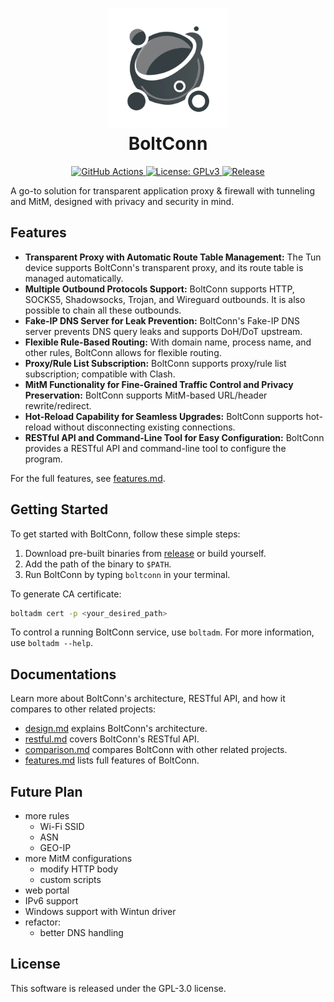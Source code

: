 <h1 align="center">
  <img src="./assets/icon.svg" alt="BoltConn" width="192">
    <br/>
    BoltConn
    <br/>
</h1>



<p align="center">
<a href="https://github.com/XOR-op/BoltConn/actions">
<img src="https://img.shields.io/github/actions/workflow/status/XOR-op/BoltConn/check.yml" alt="GitHub Actions">
</a>
<a href="./LICENSE">
<img src="https://img.shields.io/badge/license-GPLv3-blue.svg" alt="License: GPLv3">
</a>
<a href="https://github.com/XOR-op/BoltConn/releases">
<img src="https://img.shields.io/github/v/release/XOR-op/BoltConn?color=00b4f0" alt="Release">
</a>
</p>

A go-to solution for transparent application proxy & firewall with tunneling and MitM, designed with privacy and security in mind.

## Features
- **Transparent Proxy with Automatic Route Table Management:** The Tun device supports BoltConn's transparent proxy, and its route table is managed automatically.
- **Multiple Outbound Protocols Support:** BoltConn supports HTTP, SOCKS5, Shadowsocks, Trojan, and Wireguard outbounds. It is also possible to chain all these outbounds.
- **Fake-IP DNS Server for Leak Prevention:** BoltConn's Fake-IP DNS server prevents DNS query leaks and supports DoH/DoT upstream.
- **Flexible Rule-Based Routing:** With domain name, process name, and other rules, BoltConn allows for flexible routing.
- **Proxy/Rule List Subscription:** BoltConn supports proxy/rule list subscription; compatible with Clash.
- **MitM Functionality for Fine-Grained Traffic Control and Privacy Preservation:** BoltConn supports MitM-based URL/header rewrite/redirect.
- **Hot-Reload Capability for Seamless Upgrades:** BoltConn supports hot-reload without disconnecting existing connections.
- **RESTful API and Command-Line Tool for Easy Configuration:** BoltConn provides a RESTful API and command-line tool to configure the program.

For the full features, see [features.md](./docs/features.md).

## Getting Started


To get started with BoltConn, follow these simple steps:

1. Download pre-built binaries from [release](https://github.com/XOR-op/BoltConn/releases) or build yourself.
2. Add the path of the binary to `$PATH`.
3. Run BoltConn by typing `boltconn` in your terminal.

To generate CA certificate:

```bash
boltadm cert -p <your_desired_path>
```

To control a running BoltConn service, use `boltadm`.  For more information, use `boltadm --help`.

## Documentations
Learn more about BoltConn's architecture, RESTful API, and how it compares to other related projects:

- [design.md](./docs/design.md) explains BoltConn's architecture.
- [restful.md](./docs/restful.md) covers BoltConn's RESTful API.
- [comparison.md](./docs/comparison.md) compares BoltConn with other related projects.
- [features.md](./docs/features.md) lists full features of BoltConn.

## Future Plan
- more rules
  - Wi-Fi SSID
  - ASN
  - GEO-IP
- more MitM configurations
  - modify HTTP body
  - custom scripts
- web portal
- IPv6 support
- Windows support with Wintun driver
- refactor:
  - better DNS handling

## License
This software is released under the GPL-3.0 license.